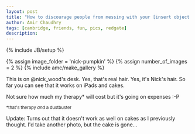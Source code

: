 ```yaml
---
layout: post
title: "How to discourage people from messing with your [insert object here]"
author: Amir Chaudhry
tags: [cambridge, friends, fun, pics, redgate]
description:
---
```

{% include JB/setup %}

{% assign image_folder = 'nick-pumpkin' %}
{% assign number_of_images = 2 %}
{% include amc/make_gallery %}

This is on @nick\_wood's desk. Yes, that's real hair. Yes, it's Nick's hair. So far you can see that it works on iPads and cakes.

Not sure how much my therapy\* will cost but it's going on expenses :-P

<small>*that's therapy <i>and</i> a dustbuster</small>

Update: Turns out that it doesn't work as well on cakes as I previously thought. I'd take another photo, but the cake is gone...
